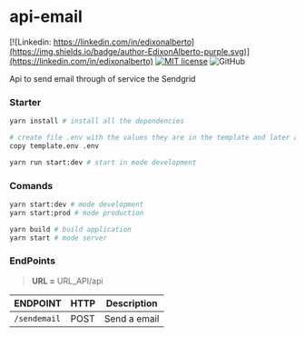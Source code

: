 # api-email

[![Linkedin: https://linkedin.com/in/edixonalberto](https://img.shields.io/badge/author-EdixonAlberto-purple.svg)](https://linkedin.com/in/edixonalberto)
[![MIT license](https://img.shields.io/badge/license-MIT-green.svg)](./LICENSE.md)
![GitHub](https://img.shields.io/github/followers/EdixonAlberto.svg?label=Follow&style=social)

Api to send email through of service the Sendgrid

### Starter

```sh
yarn install # install all the dependencies

# create file .env with the values they are in the template and later add the environment variables
copy template.env .env

yarn run start:dev # start in mode development
```

### Comands

```sh
yarn start:dev # mode development
yarn start:prod # mode production

yarn build # build application
yarn start # mode server
```

### EndPoints

> **URL =** URL_API/api

| ENDPOINT     | HTTP | Description  |
| ------------ | ---- | ------------ |
| `/sendemail` | POST | Send a email |

<!-- ### Screenshots

![image](./docs/template.png) -->
